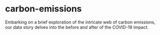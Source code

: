# carbon-emissions
Embarking on a brief exploration of the intricate web of carbon emissions, our data story delves into the before and after of the COVID-19 impact.

